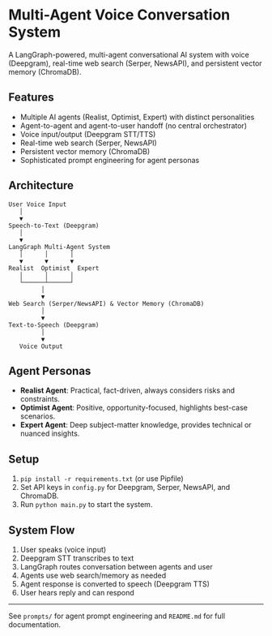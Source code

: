 # Multi-Agent Voice Conversation System

A LangGraph-powered, multi-agent conversational AI system with voice (Deepgram), real-time web search (Serper, NewsAPI), and persistent vector memory (ChromaDB).

## Features

- Multiple AI agents (Realist, Optimist, Expert) with distinct personalities
- Agent-to-agent and agent-to-user handoff (no central orchestrator)
- Voice input/output (Deepgram STT/TTS)
- Real-time web search (Serper, NewsAPI)
- Persistent vector memory (ChromaDB)
- Sophisticated prompt engineering for agent personas

## Architecture

```
User Voice Input
   │
   ▼
Speech-to-Text (Deepgram)
   │
   ▼
LangGraph Multi-Agent System
   │      │      │
   ▼      ▼      ▼
Realist  Optimist  Expert
   │      │      │
   └──────┴──────┘
         │
         ▼
Web Search (Serper/NewsAPI) & Vector Memory (ChromaDB)
         │
         ▼
Text-to-Speech (Deepgram)
         │
         ▼
   Voice Output
```

## Agent Personas

- **Realist Agent**: Practical, fact-driven, always considers risks and constraints.
- **Optimist Agent**: Positive, opportunity-focused, highlights best-case scenarios.
- **Expert Agent**: Deep subject-matter knowledge, provides technical or nuanced insights.

## Setup

1. `pip install -r requirements.txt` (or use Pipfile)
2. Set API keys in `config.py` for Deepgram, Serper, NewsAPI, and ChromaDB.
3. Run `python main.py` to start the system.

## System Flow

1. User speaks (voice input)
2. Deepgram STT transcribes to text
3. LangGraph routes conversation between agents and user
4. Agents use web search/memory as needed
5. Agent response is converted to speech (Deepgram TTS)
6. User hears reply and can respond

---

See `prompts/` for agent prompt engineering and `README.md` for full documentation.
